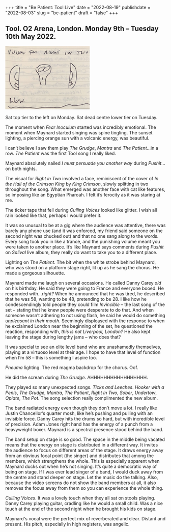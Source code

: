 +++
title = "Be Patient: Tool Live"
date = "2022-08-19"
publishdate = "2022-08-03"
slug = "be-patient"
draft = "false"
+++

## Tool. O2 Arena, London. Monday 9th – Tuesday 10th May 2022.

![Right in Two visual scribbled in notebook.](be_patient.png)

Sat top tier to the left on Monday. Sat dead centre lower tier on Tuesday.

The moment when *Fear Inoculum* started was incredibly emotional. The moment when Maynard started singing was spine tingling. The sunset lighting, a piercing orange sun with a volcanic energy, was beautiful.

I can’t believe I saw them play *The Grudge*, *Mantra* and *The Patient*…in a row. *The Patient* was the first Tool song I really liked.

Maynard absolutely nailed *I must persuade you another way* during *Pushit*… on both nights.

The visual for *Right in Two* involved a face, reminiscent of the cover of *In the Hall of the Crimson King* by *King Crimson*, slowly splitting in two throughout the song. What emerged was another face with cat like features, so imposing like an Egyptian Pharoah. I felt it’s ferocity as it was staring at me.

The ticker tape that fell during *Culling Voices* looked like glitter. I wish all rain looked like that, perhaps I would prefer it.

It was so unusual to be at a gig where the audience was attentive, there was barely any phone use (and it was enforced, my friend said someone on the second night was chucked out) and that no one sang along to the words. Every song took you in like a trance, and the punishing volume meant you were taken to another place. It’s like Maynard says comments during *Pushit* on *Salival* live album, they really do want to take you to a different place.

Lighting on *The Patient*. The bit when the white strobe behind Maynard, who was stood on a platform stage right, lit up as he sang the chorus. He made a gorgeous silhouette.

Maynard made me laugh on several occasions. He called Danny Carey *old* on his birthday. He said they were going to France and everyone booed. He responded with…*right?* When he announced that he was tired, he described that he was 58, wanting to be 48, pretending to be 28. I like how he condescendingly told people they could film *Invincible* – the last song of the set – stating that he knew people were desperate to do that. And when someone wasn’t adhering to not using flash, he said he would do something *unpleasant in their mouth*. Seemingly displeased with the response to when he exclaimed London near the beginning of the set, he questioned the reaction, responding with, *this is not Liverpool, London?* He also kept leaving the stage during lengthy jams – who does that?

It was special to see an elite level band who are unashamedly themselves, playing at a virtuoso level at their age. I hope to have that level of function when I’m 58 – this is something I aspire too.

*Pneuma* lighting. The red magma backdrop for the chorus. Oof.

He did the scream during *The Grudge*. AHHHHHHHHHHHHHHHHH.

They played so many unexpected songs. *Ticks and Leeches*. *Hooker with a Penis*, *The Grudge*, *Mantra*, *The Patient*, *Right In Two*, *Sober*, *Undertow*, *Opiate*, *The Pot*. The song selection really complimented the new album.

The band radiated energy even though they don’t move a lot. I really like Justin Chancellor’s quarter mosh, like he’s pushing and pulling with an invisible force. Danny Carey hits the drums so hard, but with incredible level of precision. Adam Jones right hand has the energy of a punch from a heavyweight boxer. Maynard is a spectral presence stood behind the band.

The band setup on stage is so good. The space in the middle being vacated means that the energy on stage is distributed in a different way. It invites the audience to focus on different areas of the stage. It draws energy away from an obvious focal point (the singer) and distributes that among the members, which strengthens the whole. This is especially apparent when Maynard ducks out when he’s not singing. It’s quite a democratic way of being on stage. If I was ever lead singer of a band, I would duck away from the centre and stand deeper on stage. Let the music do the talking. Also, because the video screens do not show the band members at all, it also removes the focus away from them so you can experience the whole thing.

*Culling Voices*. It was a lovely touch when they all sat on stools playing. Danny Carey playing guitar, cradling like he would a small child. Was a nice touch at the end of the second night when he brought his kids on stage. 

Maynard's vocal were the perfect mix of reverberated and clear. Distant and present. His pitch, especially in high registers, was angelic.